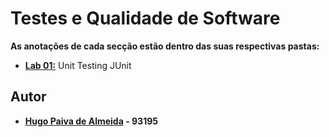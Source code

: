 # Testes e Qualidade de Software

**As anotações de cada secção estão dentro das suas respectivas pastas:**

-   [**Lab 01:**]((lab1/README.md)) Unit Testing JUnit



## Autor

 - **[Hugo Paiva de Almeida](https://github.com/hugofpaiva) - 93195**

